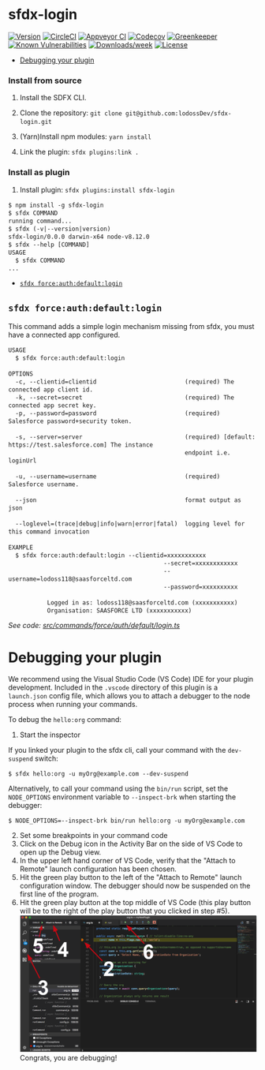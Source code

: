 sfdx-login
==========

[![Version](https://img.shields.io/npm/v/sfdx-login.svg)](https://npmjs.org/package/sfdx-login)
[![CircleCI](https://circleci.com/gh/Downloads/sfdx-login/tree/master.svg?style=shield)](https://circleci.com/gh/Downloads/sfdx-login/tree/master)
[![Appveyor CI](https://ci.appveyor.com/api/projects/status/github/Downloads/sfdx-login?branch=master&svg=true)](https://ci.appveyor.com/project/heroku/sfdx-login/branch/master)
[![Codecov](https://codecov.io/gh/Downloads/sfdx-login/branch/master/graph/badge.svg)](https://codecov.io/gh/Downloads/sfdx-login)
[![Greenkeeper](https://badges.greenkeeper.io/Downloads/sfdx-login.svg)](https://greenkeeper.io/)
[![Known Vulnerabilities](https://snyk.io/test/github/Downloads/sfdx-login/badge.svg)](https://snyk.io/test/github/Downloads/sfdx-login)
[![Downloads/week](https://img.shields.io/npm/dw/sfdx-login.svg)](https://npmjs.org/package/sfdx-login)
[![License](https://img.shields.io/npm/l/sfdx-login.svg)](https://github.com/Downloads/sfdx-login/blob/master/package.json)

<!-- toc -->
* [Debugging your plugin](#debugging-your-plugin)
<!-- tocstop -->
<!-- install -->
### Install from source

1. Install the SDFX CLI.

2. Clone the repository: `git clone git@github.com:lodossDev/sfdx-login.git`

3. (Yarn)Install npm modules: `yarn install`

4. Link the plugin: `sfdx plugins:link .`

### Install as plugin

1. Install plugin: `sfdx plugins:install sfdx-login`

<!-- usage -->
```sh-session
$ npm install -g sfdx-login
$ sfdx COMMAND
running command...
$ sfdx (-v|--version|version)
sfdx-login/0.0.0 darwin-x64 node-v8.12.0
$ sfdx --help [COMMAND]
USAGE
  $ sfdx COMMAND
...
```
<!-- usagestop -->
<!-- commands -->
* [`sfdx force:auth:default:login`](#sfdx-forceauthdefaultlogin)

## `sfdx force:auth:default:login`

This command adds a simple login mechanism missing from sfdx, you must have a connected app configured.

```
USAGE
  $ sfdx force:auth:default:login

OPTIONS
  -c, --clientid=clientid                         (required) The connected app client id.
  -k, --secret=secret                             (required) The connected app secret key.
  -p, --password=password                         (required) Salesforce password+security token.

  -s, --server=server                             (required) [default: https://test.salesforce.com] The instance
                                                  endpoint i.e. loginUrl

  -u, --username=username                         (required) Salesforce username.

  --json                                          format output as json

  --loglevel=(trace|debug|info|warn|error|fatal)  logging level for this command invocation

EXAMPLE
  $ sfdx force:auth:default:login --clientid=xxxxxxxxxxx 
                                            --secret=xxxxxxxxxxxx
                                            --username=lodoss118@saasforceltd.com 
                                            --password=xxxxxxxxxx
 
           Logged in as: lodoss118@saasforceltd.com (xxxxxxxxxxx)
           Organisation: SAASFORCE LTD (xxxxxxxxxxx)
```

_See code: [src/commands/force/auth/default/login.ts](https://github.com/lodossDev/sfdx-login/blob/v0.0.0/src/commands/force/auth/default/login.ts)_
<!-- commandsstop -->
<!-- debugging-your-plugin -->
# Debugging your plugin
We recommend using the Visual Studio Code (VS Code) IDE for your plugin development. Included in the `.vscode` directory of this plugin is a `launch.json` config file, which allows you to attach a debugger to the node process when running your commands.

To debug the `hello:org` command: 
1. Start the inspector
  
If you linked your plugin to the sfdx cli, call your command with the `dev-suspend` switch: 
```sh-session
$ sfdx hello:org -u myOrg@example.com --dev-suspend
```
  
Alternatively, to call your command using the `bin/run` script, set the `NODE_OPTIONS` environment variable to `--inspect-brk` when starting the debugger:
```sh-session
$ NODE_OPTIONS=--inspect-brk bin/run hello:org -u myOrg@example.com
```

2. Set some breakpoints in your command code
3. Click on the Debug icon in the Activity Bar on the side of VS Code to open up the Debug view.
4. In the upper left hand corner of VS Code, verify that the "Attach to Remote" launch configuration has been chosen.
5. Hit the green play button to the left of the "Attach to Remote" launch configuration window. The debugger should now be suspended on the first line of the program. 
6. Hit the green play button at the top middle of VS Code (this play button will be to the right of the play button that you clicked in step #5).
<br><img src=".images/vscodeScreenshot.png" width="480" height="278"><br>
Congrats, you are debugging!
